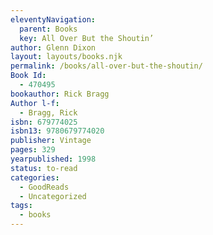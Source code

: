 ```yaml
---
eleventyNavigation:
  parent: Books
  key: All Over But the Shoutin’
author: Glenn Dixon
layout: layouts/books.njk
permalink: /books/all-over-but-the-shoutin/
Book Id:
  - 470495
bookauthor: Rick Bragg
Author l-f:
  - Bragg, Rick
isbn: 679774025
isbn13: 9780679774020
publisher: Vintage
pages: 329
yearpublished: 1998
status: to-read
categories:
  - GoodReads
  - Uncategorized
tags:
  - books
---
```

